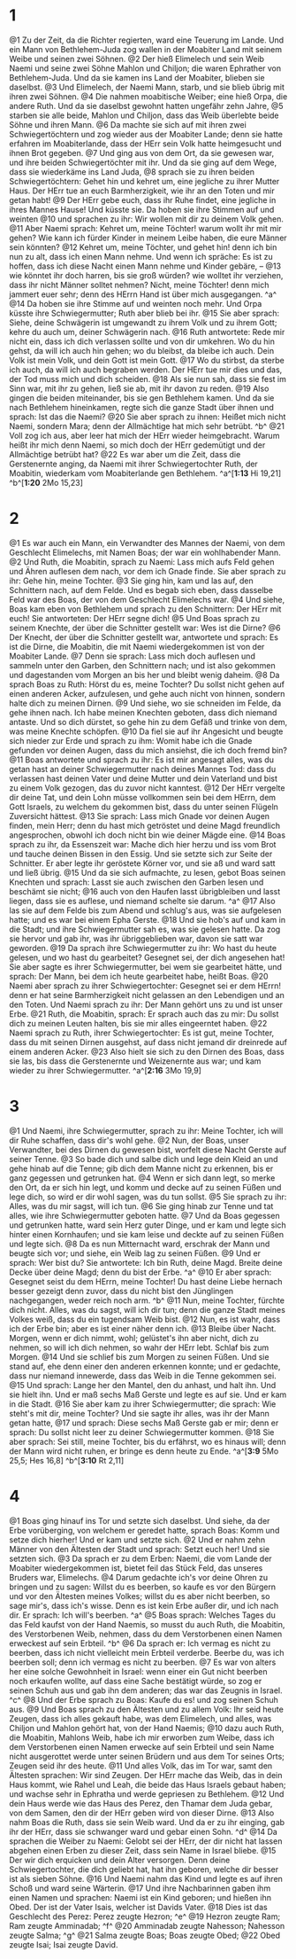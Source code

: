 # 1
@1 Zu der Zeit, da die Richter regierten, ward eine Teuerung im Lande. Und ein Mann von Bethlehem-Juda zog wallen in der Moabiter Land mit seinem Weibe und seinen zwei Söhnen. @2 Der hieß Elimelech und sein Weib Naemi und seine zwei Söhne Mahlon und Chiljon; die waren Ephrather von Bethlehem-Juda. Und da sie kamen ins Land der Moabiter, blieben sie daselbst. @3 Und Elimelech, der Naemi Mann, starb, und sie blieb übrig mit ihren zwei Söhnen. @4 Die nahmen moabitische Weiber; eine hieß Orpa, die andere Ruth. Und da sie daselbst gewohnt hatten ungefähr zehn Jahre, @5 starben sie alle beide, Mahlon und Chiljon, dass das Weib überlebte beide Söhne und ihren Mann. @6 Da machte sie sich auf mit ihren zwei Schwiegertöchtern und zog wieder aus der Moabiter Lande; denn sie hatte erfahren im Moabiterlande, dass der HErr sein Volk hatte heimgesucht und ihnen Brot gegeben. @7 Und ging aus von dem Ort, da sie gewesen war, und ihre beiden Schwiegertöchter mit ihr. Und da sie ging auf dem Wege, dass sie wiederkäme ins Land Juda, @8 sprach sie zu ihren beiden Schwiegertöchtern: Gehet hin und kehret um, eine jegliche zu ihrer Mutter Haus. Der HErr tue an euch Barmherzigkeit, wie ihr an den Toten und mir getan habt! @9 Der HErr gebe euch, dass ihr Ruhe findet, eine jegliche in ihres Mannes Hause! Und küsste sie. Da hoben sie ihre Stimmen auf und weinten @10 und sprachen zu ihr: Wir wollen mit dir zu deinem Volk gehen. @11 Aber Naemi sprach: Kehret um, meine Töchter! warum wollt ihr mit mir gehen? Wie kann ich fürder Kinder in meinem Leibe haben, die eure Männer sein könnten? @12 Kehret um, meine Töchter, und gehet hin! denn ich bin nun zu alt, dass ich einen Mann nehme. Und wenn ich spräche: Es ist zu hoffen, dass ich diese Nacht einen Mann nehme und Kinder gebäre, – @13 wie könntet ihr doch harren, bis sie groß würden? wie wolltet ihr verziehen, dass ihr nicht Männer solltet nehmen? Nicht, meine Töchter! denn mich jammert euer sehr; denn des HErrn Hand ist über mich ausgegangen. ^a^ @14 Da hoben sie ihre Stimme auf und weinten noch mehr. Und Orpa küsste ihre Schwiegermutter; Ruth aber blieb bei ihr. @15 Sie aber sprach: Siehe, deine Schwägerin ist umgewandt zu ihrem Volk und zu ihrem Gott; kehre du auch um, deiner Schwägerin nach. @16 Ruth antwortete: Rede mir nicht ein, dass ich dich verlassen sollte und von dir umkehren. Wo du hin gehst, da will ich auch hin gehen; wo du bleibst, da bleibe ich auch. Dein Volk ist mein Volk, und dein Gott ist mein Gott. @17 Wo du stirbst, da sterbe ich auch, da will ich auch begraben werden. Der HErr tue mir dies und das, der Tod muss mich und dich scheiden. @18 Als sie nun sah, dass sie fest im Sinn war, mit ihr zu gehen, ließ sie ab, mit ihr davon zu reden. @19 Also gingen die beiden miteinander, bis sie gen Bethlehem kamen. Und da sie nach Bethlehem hineinkamen, regte sich die ganze Stadt über ihnen und sprach: Ist das die Naemi? @20 Sie aber sprach zu ihnen: Heißet mich nicht Naemi, sondern Mara; denn der Allmächtige hat mich sehr betrübt. ^b^ @21 Voll zog ich aus, aber leer hat mich der HErr wieder heimgebracht. Warum heißt ihr mich denn Naemi, so mich doch der HErr gedemütigt und der Allmächtige betrübt hat? @22 Es war aber um die Zeit, dass die Gerstenernte anging, da Naemi mit ihrer Schwiegertochter Ruth, der Moabitin, wiederkam vom Moabiterlande gen Bethlehem.
^a^[**1:13** Hi 19,21] ^b^[**1:20** 2Mo 15,23]

# 2
@1 Es war auch ein Mann, ein Verwandter des Mannes der Naemi, von dem Geschlecht Elimelechs, mit Namen Boas; der war ein wohlhabender Mann. @2 Und Ruth, die Moabitin, sprach zu Naemi: Lass mich aufs Feld gehen und Ähren auflesen dem nach, vor dem ich Gnade finde. Sie aber sprach zu ihr: Gehe hin, meine Tochter. @3 Sie ging hin, kam und las auf, den Schnittern nach, auf dem Felde. Und es begab sich eben, dass dasselbe Feld war des Boas, der von dem Geschlecht Elimelechs war. @4 Und siehe, Boas kam eben von Bethlehem und sprach zu den Schnittern: Der HErr mit euch! Sie antworteten: Der HErr segne dich! @5 Und Boas sprach zu seinem Knechte, der über die Schnitter gestellt war: Wes ist die Dirne? @6 Der Knecht, der über die Schnitter gestellt war, antwortete und sprach: Es ist die Dirne, die Moabitin, die mit Naemi wiedergekommen ist von der Moabiter Lande. @7 Denn sie sprach: Lass mich doch auflesen und sammeln unter den Garben, den Schnittern nach; und ist also gekommen und dagestanden vom Morgen an bis her und bleibt wenig daheim. @8 Da sprach Boas zu Ruth: Hörst du es, meine Tochter? Du sollst nicht gehen auf einen anderen Acker, aufzulesen, und gehe auch nicht von hinnen, sondern halte dich zu meinen Dirnen. @9 Und siehe, wo sie schneiden im Felde, da gehe ihnen nach. Ich habe meinen Knechten geboten, dass dich niemand antaste. Und so dich dürstet, so gehe hin zu dem Gefäß und trinke von dem, was meine Knechte schöpfen. @10 Da fiel sie auf ihr Angesicht und beugte sich nieder zur Erde und sprach zu ihm: Womit habe ich die Gnade gefunden vor deinen Augen, dass du mich ansiehst, die ich doch fremd bin? @11 Boas antwortete und sprach zu ihr: Es ist mir angesagt alles, was du getan hast an deiner Schwiegermutter nach deines Mannes Tod: dass du verlassen hast deinen Vater und deine Mutter und dein Vaterland und bist zu einem Volk gezogen, das du zuvor nicht kanntest. @12 Der HErr vergelte dir deine Tat, und dein Lohn müsse vollkommen sein bei dem HErrn, dem Gott Israels, zu welchem du gekommen bist, dass du unter seinen Flügeln Zuversicht hättest. @13 Sie sprach: Lass mich Gnade vor deinen Augen finden, mein Herr; denn du hast mich getröstet und deine Magd freundlich angesprochen, obwohl ich doch nicht bin wie deiner Mägde eine. @14 Boas sprach zu ihr, da Essenszeit war: Mache dich hier herzu und iss vom Brot und tauche deinen Bissen in den Essig. Und sie setzte sich zur Seite der Schnitter. Er aber legte ihr geröstete Körner vor, und sie aß und ward satt und ließ übrig. @15 Und da sie sich aufmachte, zu lesen, gebot Boas seinen Knechten und sprach: Lasst sie auch zwischen den Garben lesen und beschämt sie nicht; @16 auch von den Haufen lasst übrigbleiben und lasst liegen, dass sie es auflese, und niemand schelte sie darum. ^a^ @17 Also las sie auf dem Felde bis zum Abend und schlug's aus, was sie aufgelesen hatte; und es war bei einem Epha Gerste. @18 Und sie hob's auf und kam in die Stadt; und ihre Schwiegermutter sah es, was sie gelesen hatte. Da zog sie hervor und gab ihr, was ihr übriggeblieben war, davon sie satt war geworden. @19 Da sprach ihre Schwiegermutter zu ihr: Wo hast du heute gelesen, und wo hast du gearbeitet? Gesegnet sei, der dich angesehen hat! Sie aber sagte es ihrer Schwiegermutter, bei wem sie gearbeitet hätte, und sprach: Der Mann, bei dem ich heute gearbeitet habe, heißt Boas. @20 Naemi aber sprach zu ihrer Schwiegertochter: Gesegnet sei er dem HErrn! denn er hat seine Barmherzigkeit nicht gelassen an den Lebendigen und an den Toten. Und Naemi sprach zu ihr: Der Mann gehört uns zu und ist unser Erbe. @21 Ruth, die Moabitin, sprach: Er sprach auch das zu mir: Du sollst dich zu meinen Leuten halten, bis sie mir alles eingeerntet haben. @22 Naemi sprach zu Ruth, ihrer Schwiegertochter: Es ist gut, meine Tochter, dass du mit seinen Dirnen ausgehst, auf dass nicht jemand dir dreinrede auf einem anderen Acker. @23 Also hielt sie sich zu den Dirnen des Boas, dass sie las, bis dass die Gerstenernte und Weizenernte aus war; und kam wieder zu ihrer Schwiegermutter.
^a^[**2:16** 3Mo 19,9]

# 3
@1 Und Naemi, ihre Schwiegermutter, sprach zu ihr: Meine Tochter, ich will dir Ruhe schaffen, dass dir's wohl gehe. @2 Nun, der Boas, unser Verwandter, bei des Dirnen du gewesen bist, worfelt diese Nacht Gerste auf seiner Tenne. @3 So bade dich und salbe dich und lege dein Kleid an und gehe hinab auf die Tenne; gib dich dem Manne nicht zu erkennen, bis er ganz gegessen und getrunken hat. @4 Wenn er sich dann legt, so merke den Ort, da er sich hin legt, und komm und decke auf zu seinen Füßen und lege dich, so wird er dir wohl sagen, was du tun sollst. @5 Sie sprach zu ihr: Alles, was du mir sagst, will ich tun. @6 Sie ging hinab zur Tenne und tat alles, wie ihre Schwiegermutter geboten hatte. @7 Und da Boas gegessen und getrunken hatte, ward sein Herz guter Dinge, und er kam und legte sich hinter einen Kornhaufen; und sie kam leise und deckte auf zu seinen Füßen und legte sich. @8 Da es nun Mitternacht ward, erschrak der Mann und beugte sich vor; und siehe, ein Weib lag zu seinen Füßen. @9 Und er sprach: Wer bist du? Sie antwortete: Ich bin Ruth, deine Magd. Breite deine Decke über deine Magd; denn du bist der Erbe. ^a^ @10 Er aber sprach: Gesegnet seist du dem HErrn, meine Tochter! Du hast deine Liebe hernach besser gezeigt denn zuvor, dass du nicht bist den Jünglingen nachgegangen, weder reich noch arm. ^b^ @11 Nun, meine Tochter, fürchte dich nicht. Alles, was du sagst, will ich dir tun; denn die ganze Stadt meines Volkes weiß, dass du ein tugendsam Weib bist. @12 Nun, es ist wahr, dass ich der Erbe bin; aber es ist einer näher denn ich. @13 Bleibe über Nacht. Morgen, wenn er dich nimmt, wohl; gelüstet's ihn aber nicht, dich zu nehmen, so will ich dich nehmen, so wahr der HErr lebt. Schlaf bis zum Morgen. @14 Und sie schlief bis zum Morgen zu seinen Füßen. Und sie stand auf, ehe denn einer den anderen erkennen konnte; und er gedachte, dass nur niemand innewerde, dass das Weib in die Tenne gekommen sei. @15 Und sprach: Lange her den Mantel, den du anhast, und halt ihn. Und sie hielt ihn. Und er maß sechs Maß Gerste und legte es auf sie. Und er kam in die Stadt. @16 Sie aber kam zu ihrer Schwiegermutter; die sprach: Wie steht's mit dir, meine Tochter? Und sie sagte ihr alles, was ihr der Mann getan hatte, @17 und sprach: Diese sechs Maß Gerste gab er mir; denn er sprach: Du sollst nicht leer zu deiner Schwiegermutter kommen. @18 Sie aber sprach: Sei still, meine Tochter, bis du erfährst, wo es hinaus will; denn der Mann wird nicht ruhen, er bringe es denn heute zu Ende.
^a^[**3:9** 5Mo 25,5; Hes 16,8] ^b^[**3:10** Rt 2,11]

# 4
@1 Boas ging hinauf ins Tor und setzte sich daselbst. Und siehe, da der Erbe vorüberging, von welchem er geredet hatte, sprach Boas: Komm und setze dich hierher! Und er kam und setzte sich. @2 Und er nahm zehn Männer von den Ältesten der Stadt und sprach: Setzt euch her! Und sie setzten sich. @3 Da sprach er zu dem Erben: Naemi, die vom Lande der Moabiter wiedergekommen ist, bietet feil das Stück Feld, das unseres Bruders war, Elimelechs. @4 Darum gedachte ich's vor deine Ohren zu bringen und zu sagen: Willst du es beerben, so kaufe es vor den Bürgern und vor den Ältesten meines Volkes; willst du es aber nicht beerben, so sage mir's, dass ich's wisse. Denn es ist kein Erbe außer dir, und ich nach dir. Er sprach: Ich will's beerben. ^a^ @5 Boas sprach: Welches Tages du das Feld kaufst von der Hand Naemis, so musst du auch Ruth, die Moabitin, des Verstorbenen Weib, nehmen, dass du dem Verstorbenen einen Namen erweckest auf sein Erbteil. ^b^ @6 Da sprach er: Ich vermag es nicht zu beerben, dass ich nicht vielleicht mein Erbteil verderbe. Beerbe du, was ich beerben soll; denn ich vermag es nicht zu beerben. @7 Es war von alters her eine solche Gewohnheit in Israel: wenn einer ein Gut nicht beerben noch erkaufen wollte, auf dass eine Sache bestätigt würde, so zog er seinen Schuh aus und gab ihn dem anderen; das war das Zeugnis in Israel. ^c^ @8 Und der Erbe sprach zu Boas: Kaufe du es! und zog seinen Schuh aus. @9 Und Boas sprach zu den Ältesten und zu allem Volk: Ihr seid heute Zeugen, dass ich alles gekauft habe, was dem Elimelech, und alles, was Chiljon und Mahlon gehört hat, von der Hand Naemis; @10 dazu auch Ruth, die Moabitin, Mahlons Weib, habe ich mir erworben zum Weibe, dass ich dem Verstorbenen einen Namen erwecke auf sein Erbteil und sein Name nicht ausgerottet werde unter seinen Brüdern und aus dem Tor seines Orts; Zeugen seid ihr des heute. @11 Und alles Volk, das im Tor war, samt den Ältesten sprachen: Wir sind Zeugen. Der HErr mache das Weib, das in dein Haus kommt, wie Rahel und Leah, die beide das Haus Israels gebaut haben; und wachse sehr in Ephratha und werde gepriesen zu Bethlehem. @12 Und dein Haus werde wie das Haus des Perez, den Thamar dem Juda gebar, von dem Samen, den dir der HErr geben wird von dieser Dirne. @13 Also nahm Boas die Ruth, dass sie sein Weib ward. Und da er zu ihr einging, gab ihr der HErr, dass sie schwanger ward und gebar einen Sohn. ^d^ @14 Da sprachen die Weiber zu Naemi: Gelobt sei der HErr, der dir nicht hat lassen abgehen einen Erben zu dieser Zeit, dass sein Name in Israel bliebe. @15 Der wir dich erquicken und dein Alter versorgen. Denn deine Schwiegertochter, die dich geliebt hat, hat ihn geboren, welche dir besser ist als sieben Söhne. @16 Und Naemi nahm das Kind und legte es auf ihren Schoß und ward seine Wärterin. @17 Und ihre Nachbarinnen gaben ihm einen Namen und sprachen: Naemi ist ein Kind geboren; und hießen ihn Obed. Der ist der Vater Isais, welcher ist Davids Vater. @18 Dies ist das Geschlecht des Perez: Perez zeugte Hezron; ^e^ @19 Hezron zeugte Ram; Ram zeugte Amminadab; ^f^ @20 Amminadab zeugte Nahesson; Nahesson zeugte Salma; ^g^ @21 Salma zeugte Boas; Boas zeugte Obed; @22 Obed zeugte Isai; Isai zeugte David.